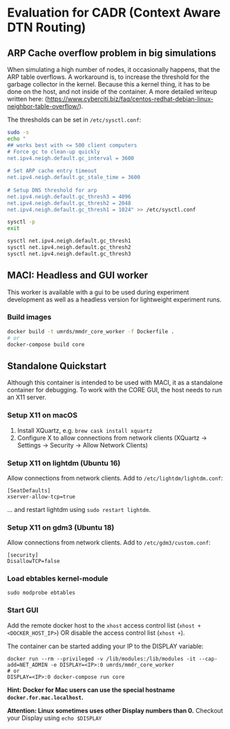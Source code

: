 # Evaluation for CADR (Context Aware DTN Routing) 

## ARP Cache overflow problem in big simulations

When simulating a high number of nodes, it occasionally happens, that the ARP table overflows. A workaround is, to increase the threshold for the garbage collector in the kernel. Because this a kernel thing, it has to be done on the host, and not inside of the container. A more detailed writeup written here: (https://www.cyberciti.biz/faq/centos-redhat-debian-linux-neighbor-table-overflow/).

The thresholds can be set in `/etc/sysctl.conf`:

```bash
sudo -s
echo "
## works best with <= 500 client computers
# Force gc to clean-up quickly
net.ipv4.neigh.default.gc_interval = 3600
 
# Set ARP cache entry timeout
net.ipv4.neigh.default.gc_stale_time = 3600
  
# Setup DNS threshold for arp 
net.ipv4.neigh.default.gc_thresh3 = 4096
net.ipv4.neigh.default.gc_thresh2 = 2048
net.ipv4.neigh.default.gc_thresh1 = 1024" >> /etc/sysctl.conf

sysctl -p
exit

sysctl net.ipv4.neigh.default.gc_thresh1
sysctl net.ipv4.neigh.default.gc_thresh2
sysctl net.ipv4.neigh.default.gc_thresh3
```


## MACI: Headless and GUI worker

This worker is available with a gui to be used during experiment development as well as a headless version for lightweight experiment runs.

### Build images
```bash
docker build -t umrds/mmdr_core_worker -f Dockerfile .
# or
docker-compose build core
```

## Standalone Quickstart
Although this container is intended to be used with MACI, it  as a standalone container for debugging. To work with the CORE GUI, the host needs to run an X11 server.

### Setup X11 on macOS
1. Install XQuartz, e.g. `brew cask install xquartz`
2. Configure X to allow connections from network clients (XQuartz -> Settings -> Security -> Allow Network Clients)

### Setup X11 on lightdm (Ubuntu 16)
Allow connections from network clients. Add to `/etc/lightdm/lightdm.conf`:

```
[SeatDefaults]
xserver-allow-tcp=true
```

... and restart lightdm using `sudo restart lightdm`.

### Setup X11 on gdm3 (Ubuntu 18)
Allow connections from network clients. Add to `/etc/gdm3/custom.conf`:

```
[security]
DisallowTCP=false
```

### Load ebtables kernel-module
```
sudo modprobe ebtables
```

### Start GUI

Add the remote docker host to the `xhost` access control list (`xhost +<DOCKER_HOST_IP>`) OR disable the access control list (`xhost +`).

The container can be started adding your IP to the DISPLAY variable:

```
docker run --rm --privileged -v /lib/modules:/lib/modules -it --cap-add=NET_ADMIN -e DISPLAY=<IP>:0 umrds/mmdr_core_worker
# or
DISPLAY=<IP>:0 docker-compose run core
```

**Hint: Docker for Mac users can use the special hostname `docker.for.mac.localhost`.**

**Attention: Linux sometimes uses other Display numbers than 0.** Checkout your Display using `echo $DISPLAY`

